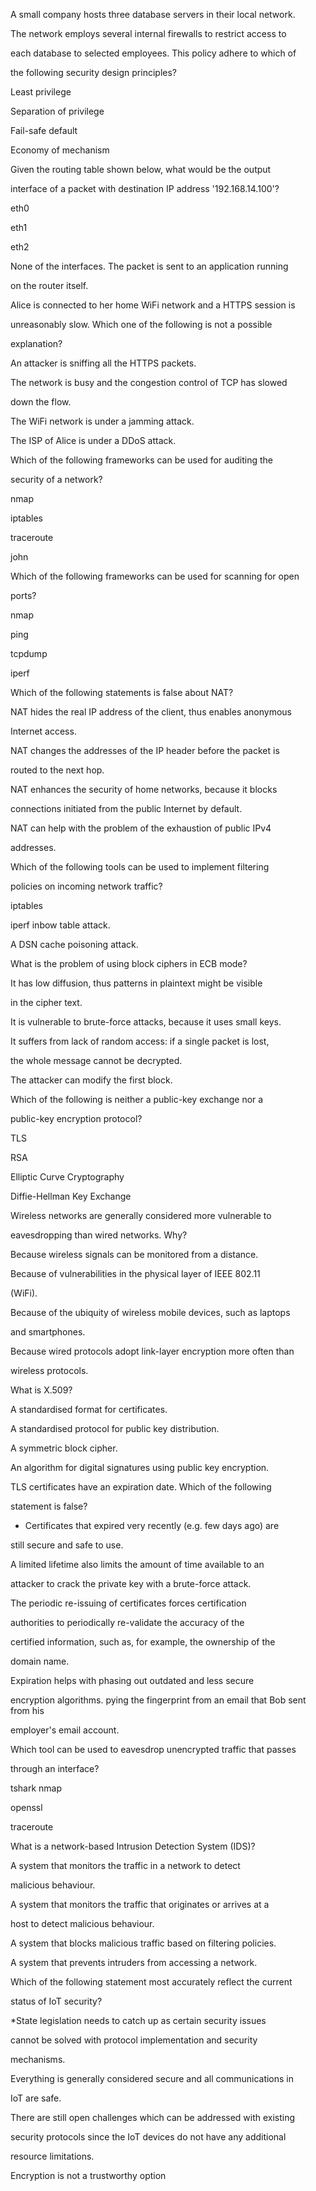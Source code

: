 A small company hosts three database servers in their local network.

The network employs several internal firewalls to restrict access to

each database to selected employees. This policy adhere to which of

the following security design principles?

Least privilege

Separation of privilege

Fail-safe default

Economy of mechanism



Given the routing table shown below, what would be the output

interface of a packet with destination IP address '192.168.14.100'?

eth0

eth1

eth2

None of the interfaces. The packet is sent to an application running

on the router itself.


Alice is connected to her home WiFi network and a HTTPS session is

unreasonably slow. Which one of the following is not a possible

explanation?

An attacker is sniffing all the HTTPS packets.

The network is busy and the congestion control of TCP has slowed

down the flow.

The WiFi network is under a jamming attack.

The ISP of Alice is under a DDoS attack.



Which of the following frameworks can be used for auditing the

security of a network?

nmap

iptables

traceroute

john



Which of the following frameworks can be used for scanning for open

ports?

nmap

ping

tcpdump

iperf



Which of the following statements is false about NAT?

NAT hides the real IP address of the client, thus enables anonymous

Internet access.

NAT changes the addresses of the IP header before the packet is

routed to the next hop.

NAT enhances the security of home networks, because it blocks

connections initiated from the public Internet by default.

NAT can help with the problem of the exhaustion of public IPv4

addresses.



Which of the following tools can be used to implement filtering

policies on incoming network traffic?

 iptables

iperf
inbow table attack.

A DSN cache poisoning attack.



What is the problem of using block ciphers in ECB mode?

It has low diffusion, thus patterns in plaintext might be visible

in the cipher text.

It is vulnerable to brute-force attacks, because it uses small keys.

It suffers from lack of random access: if a single packet is lost,

the whole message cannot be decrypted.

The attacker can modify the first block.



Which of the following is neither a public-key exchange nor a

public-key encryption protocol?

TLS

RSA

Elliptic Curve Cryptography

Diffie-Hellman Key Exchange



Wireless networks are generally considered more vulnerable to

eavesdropping than wired networks. Why?

Because wireless signals can be monitored from a distance.

Because of vulnerabilities in the physical layer of IEEE 802.11

(WiFi).

Because of the ubiquity of wireless mobile devices, such as laptops

and smartphones.

Because wired protocols adopt link-layer encryption more often than

wireless protocols.



What is X.509?

A standardised format for certificates.

A standardised protocol for public key distribution.

A symmetric block cipher.

An algorithm for digital signatures using public key encryption.



TLS certificates have an expiration date. Which of the following

statement is false?

* Certificates that expired very recently (e.g. few days ago) are

still secure and safe to use.

A limited lifetime also limits the amount of time available to an

attacker to crack the private key with a brute-force attack.

The periodic re-issuing of certificates forces certification

authorities to periodically re-validate the accuracy of the

certified information, such as, for example, the ownership of the

domain name.

Expiration helps with phasing out outdated and less secure

encryption algorithms.
pying the fingerprint from an email that Bob sent from his

employer's email account.


Which tool can be used to eavesdrop unencrypted traffic that passes

through an interface?

tshark
nmap

openssl

traceroute

What is a network-based Intrusion Detection System (IDS)?

A system that monitors the traffic in a network to detect

malicious behaviour.

A system that monitors the traffic that originates or arrives at a

host to detect malicious behaviour.

A system that blocks malicious traffic based on filtering policies.

A system that prevents intruders from accessing a network.




Which of the following statement most accurately reflect the current

status of IoT security?

*State legislation needs to catch up as certain security issues

cannot be solved with protocol implementation and security

mechanisms.

Everything is generally considered secure and all communications in

IoT are safe.

There are still open challenges which can be addressed with existing

security protocols since the IoT devices do not have any additional

resource limitations.

Encryption is not a trustworthy option